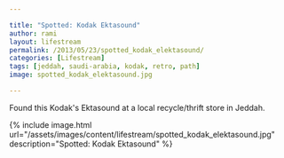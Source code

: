 ```yaml
---

title: "Spotted: Kodak Ektasound"
author: rami
layout: lifestream 
permalink: /2013/05/23/spotted_kodak_elektasound/
categories: [Lifestream]
tags: [jeddah, saudi-arabia, kodak, retro, path]
image: spotted_kodak_elektasound.jpg

---
```


Found this Kodak's Ektasound at a local recycle/thrift store in Jeddah.

{% include image.html url="/assets/images/content/lifestream/spotted_kodak_elektasound.jpg" description="Spotted: Kodak Ektasound" %}
